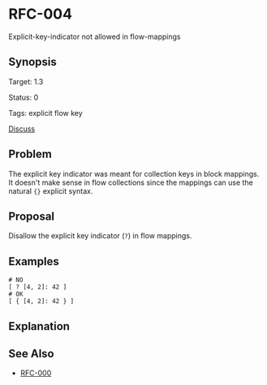 RFC-004
=======

Explicit-key-indicator not allowed in flow-mappings

## Synopsis

Target: 1.3

Status: 0

Tags: explicit flow key

[Discuss](../../issues/0)

## Problem

The explicit key indicator was meant for collection keys in block mappings.
It doesn't make sense in flow collections since the mappings can use the natural `{}` explicit syntax.

## Proposal

Disallow the explicit key indicator (`?`) in flow mappings.

## Examples

```
# NO
[ ? [4, 2]: 42 ]
# OK
[ { [4, 2]: 42 } ]
```

## Explanation

## See Also

* [RFC-000](RFC-000.md)

